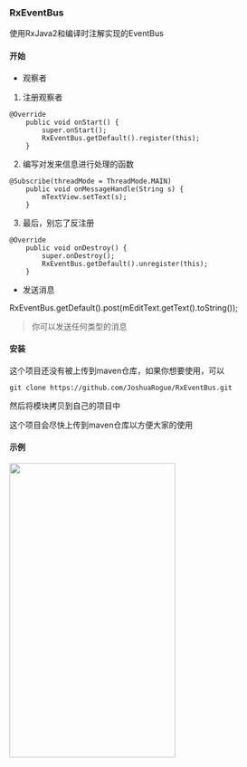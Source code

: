### RxEventBus 

使用RxJava2和编译时注解实现的EventBus

#### 开始

* 观察者

1. 注册观察者

```
@Override
    public void onStart() {
        super.onStart();
        RxEventBus.getDefault().register(this);
    }
```

2. 编写对发来信息进行处理的函数

```
@Subscribe(threadMode = ThreadMode.MAIN)
    public void onMessageHandle(String s) {
        mTextView.setText(s);
    }
```

3. 最后，别忘了反注册

```
@Override
    public void onDestroy() {
        super.onDestroy();
        RxEventBus.getDefault().unregister(this);
    }
```

* 发送消息

RxEventBus.getDefault().post(mEditText.getText().toString());

> 你可以发送任何类型的消息

#### 安装

这个项目还没有被上传到maven仓库，如果你想要使用，可以

```
git clone https://github.com/JoshuaRogue/RxEventBus.git
```

然后将模块拷贝到自己的项目中

这个项目会尽快上传到maven仓库以方便大家的使用

#### 示例

<img width="293" height="520" src="https://i.loli.net/2018/02/22/5a8e9f930b985.gif"/>